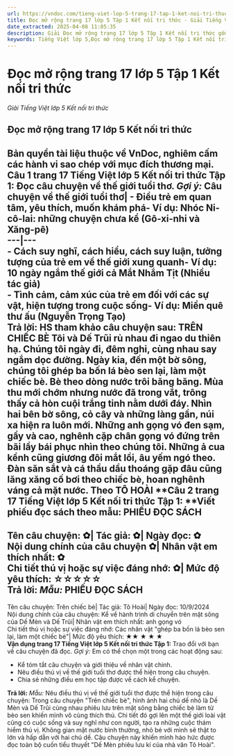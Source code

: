 ```yaml
---
url: https://vndoc.com/tieng-viet-lop-5-trang-17-tap-1-ket-noi-tri-thuc-319564
title: Đọc mở rộng trang 17 lớp 5 Tập 1 Kết nối tri thức - Giải Tiếng Việt lớp 5 Kết nối tri thức - VnDoc.com
date_extracted: 2025-04-08 11:05:35
description: Giải Đọc mở rộng trang 17 lớp 5 Tập 1 Kết nối tri thức gồm các phần hướng dẫn giải chi tiết, đầy đủ nhất chỉ có trên VnDoc. Mời các bạn tham khảo.
keywords: Tiếng Việt lớp 5,Đọc mở rộng trang 17 lớp 5 Tập 1 Kết nối tri thức,Tiếng Việt lớp 5 trang 17 Tập 1 Kết nối tri thức,Đọc mở rộng lớp 5 Kết nối tri thức,Tiếng Việt lớp 5 Tập 1 trang 17 Kết nối tri thức,Đọc mở rộng lớp 5 trang 17,Tiếng Việt lớp 5 Kết nối tri thức,Tiếng Việt lớp 5 Tập 1,sgk Tiếng Việt lớp 5
---
```


# Đọc mở rộng trang 17 lớp 5 Tập 1 Kết nối tri thức
 _Giải Tiếng Việt lớp 5 Kết nối tri thức_
## **Đọc mở rộng trang 17 lớp 5 Kết nối tri thức**
**Bản quyền tài liệu thuộc về VnDoc, nghiêm cấm các hành vi sao chép với mục đích thương mại.**
**Câu 1 trang 17 Tiếng Việt lớp 5 Kết nối tri thức Tập 1:** Đọc câu chuyện về thế giới tuổi thơ.
_Gợi ý:_
Câu chuyện về thế giới tuổi thơ| \- Điều trẻ em quan tâm, yêu thích, muốn khám phá\- Ví dụ: Nhóc Ni-cô-lai: những chuyện chưa kể \(Gô-xi-nhi và Xăng-pê\)  
---|---  
\- Cách suy nghĩ, cách hiểu, cách suy luận, tưởng tượng của trẻ em về thế giới xung quanh\- Ví dụ: 10 ngày ngắm thế giới cả Mắt Nhắm Tịt \(Nhiều tác giả\)  
\- Tình cảm, cảm xúc của trẻ em đối với các sự vật, hiện tượng trong cuộc sống\- Ví dụ: Miền quê thư ấu \(Nguyễn Trọng Tạo\)  
**Trả lời:**
HS tham khảo câu chuyện sau:
**TRÊN CHIẾC BÈ**
Tôi và Dế Trũi rủ nhau đi ngao du thiên hạ. Chúng tôi ngày đi, đêm nghỉ, cùng nhau say ngắm dọc đường.
Ngày kia, đến một bờ sông, chúng tôi ghép ba bốn lá bèo sen lại, làm một chiếc bè. Bè theo dòng nước trôi băng băng.
Mùa thu mới chớm nhưng nước đã trong vắt, trông thấy cả hòn cuội trắng tinh nằm dưới đáy. Nhìn hai bên bờ sông, cỏ cây và những làng gần, núi xa hiện ra luôn mới. Những anh gọng vó đen sạm, gầy và cao, nghênh cặp chân gọng vó đứng trên bãi lầy bái phục nhìn theo chúng tôi. Những ả cua kềnh cũng giương đôi mắt lồi, âu yếm ngó theo. Đàn săn sắt và cá thầu dầu thoáng gặp đâu cũng lăng xăng cố bơi theo chiếc bè, hoan nghênh váng cả mặt nước.
Theo TÔ HOÀI
**Câu 2 trang 17 Tiếng Việt lớp 5 Kết nối tri thức Tập 1: **Viết phiếu đọc  sách theo mẫu:
PHIẾU ĐỌC  SÁCH  
---  
Tên câu chuyện: ✿| Tác giả: ✿| Ngày đọc: ✿  
Nội dung chính của câu chuyện ✿| Nhân vật em thích nhất: ✿  
Chi tiết thú vị hoặc sự việc đáng nhớ: ✿| Mức độ yêu thích: ☆☆☆☆☆  
**Trả lời:**
_Mẫu:_
PHIẾU ĐỌC SÁCH  
---  
Tên câu chuyện: Trên chiếc bè| Tác giả: Tô Hoài| Ngày đọc: 10/9/2024  
Nội dung chính của câu chuyện: Kể về hành trình di chuyển trên mặt sông của Dế Mèn và Dế Trũi| Nhân vật em thích nhất: anh gọng vó  
Chi tiết thú vị hoặc sự việc đáng nhớ: Các nhân vật "ghép ba bốn lá bèo sen lại, làm một chiếc bè"| Mức độ yêu thích: ★★ ★ ★ ★   
**Vận dụng trang 17 Tiếng Việt lớp 5 Kết nối tri thức Tập 1:** Trao đổi với bạn về câu chuyện đã đọc.
_Gợi ý:_
Em có thể chọn một trong các hoạt động sau:
  * Kể tóm tắt câu chuyện và giới thiệu về nhân vật chinh.
  * Nêu điều thú vị về thế giới tuổi thơ được thể hiện trong câu chuyện.
  * Chia sẻ những điều em học tập được về cách kể chuyện.

**Trả lời:**
_Mẫu:_
Nêu điều thú vị về thế giới tuổi thơ được thể hiện trong câu chuyện: Trong câu chuyện "Trên chiếc bè", hình ảnh hai chú dế nhỏ là Dế Mèn và Dế Trũi cùng nhau phiêu lưu trên mặt sông bằng chiếc bè làm từ bèo sen khiến mình vô cùng thích thú. Chi tiết đó gợi lên một thế giới loài vật cũng có cuộc sống và suy nghĩ như con người, tạo ra những cuộc thám hiểm thú vị. Không gian mặt nước bình thường, nhỏ bé với mình sẽ thật to lớn và hấp dẫn với hai chú dế. Câu chuyện này khiến mình háo hức được đọc toàn bộ cuốn tiểu thuyết "Dế Mèn phiêu lưu kí của nhà văn Tô Hoài".
